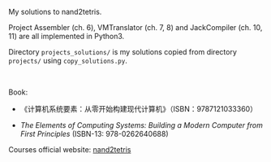 My solutions to nand2tetris.

Project Assembler (ch. 6), VMTranslator (ch. 7, 8) and JackCompiler (ch. 10, 11) are all implemented in Python3.

Directory ```projects_solutions/``` is my solutions copied from directory ```projects/``` using ```copy_solutions.py```.

<br/>

Book:

- 《计算机系统要素：从零开始构建现代计算机》（ISBN：9787121033360）

- *The Elements of Computing Systems: Building a Modern Computer from First Principles* (ISBN-13: 978-0262640688)

Courses official website:  [nand2tetris](https://www.nand2tetris.org/)

